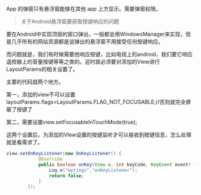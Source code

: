 App 的弹窗只有悬浮窗能够在其他 app 上方显示。需要弹窗权限。



> 关于Android悬浮窗要获取按键响应的问题


要在Android中实现顶层的窗口弹出，一般都会用WindowsManager来实现，但是几乎所有的网站资源都是说弹出的悬浮窗不用接受任何按键响应。

而问题就是，我们有时候需要他响应按键，比如电视上的android，我们要它响应遥控器上的音量按键等等之类的。这时就必须要对添加的View进行LayoutParams的相关设置了。

主要的代码就两个地方。

第一，添加的view不可以设置layoutParams.flags=LayoutParams.FLAG_NOT_FOCUSABLE;//否则就完全屏蔽了按键了

第二，需要设置view.setFocusableInTouchMode(true);

这两个设置后，为添加的VIew设置的按键监听才可以接收到按键信息，怎么处理就是看需求了。

```Java
view.setOnKeyListener(new OnKeyListener() {            
            @Override
            public boolean onKey(View v, int keyCode, KeyEvent event) {
                Log.e("wytings","onKeyListener");
                return false;
            }
        });
```